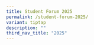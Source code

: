 ```yaml
---
title: Student Forum 2025
permalink: /student-forum-2025/
variant: tiptap
description: ""
third_nav_title: "2025"
---
```

